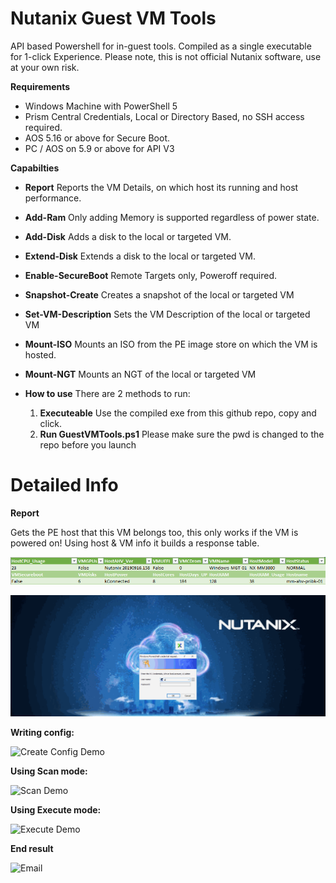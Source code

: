 # Nutanix Guest VM Tools
API based Powershell for in-guest tools.
Compiled as a single executable for 1-click Experience.
Please note, this is not official Nutanix software, use at your own risk.

**Requirements**
- Windows Machine with PowerShell 5
- Prism Central Credentials, Local or Directory Based, no SSH access required.
- AOS 5.16 or above for Secure Boot.
- PC / AOS on 5.9 or above for API V3

**Capabilties**
- **Report** Reports the VM Details, on which host its running and host performance.
- **Add-Ram** Only adding Memory is supported regardless of power state.
- **Add-Disk** Adds a disk to the local or targeted VM.
- **Extend-Disk** Extends a disk to the local or targeted VM.
- **Enable-SecureBoot** Remote Targets only, Poweroff required.
- **Snapshot-Create** Creates a snapshot of the local or targeted VM
- **Set-VM-Description** Sets the VM Description of the local or targeted VM
- **Mount-ISO** Mounts an ISO from the PE image store on which the VM is hosted.
- **Mount-NGT** Mounts an NGT of the local or targeted VM

- **How to use** There are 2 methods to run:
	1. **Executeable** Use the compiled exe from this github repo, copy and click.
	2. **Run GuestVMTools.ps1** Please make sure the pwd is changed to the repo before you launch


# Detailed Info #

**Report**

Gets the PE host that this VM belongs too, this only works if the VM is powered on! Using host & VM info it builds a response table.

![VM Report](./Artifacts/ReportOut.bmp)


![VM Report](./Artifacts/GuestVMTools-Report.gif)

**Writing config:**

![Create Config Demo](ps1.gif)

**Using Scan mode:**

![Scan Demo](ps2.gif)

**Using Execute mode:**

![Execute Demo](ps3.gif)

**End result**

![Email](Email1.png)
